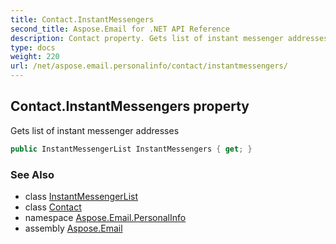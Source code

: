 ```yaml
---
title: Contact.InstantMessengers
second_title: Aspose.Email for .NET API Reference
description: Contact property. Gets list of instant messenger addresses
type: docs
weight: 220
url: /net/aspose.email.personalinfo/contact/instantmessengers/
---
```

## Contact.InstantMessengers property

Gets list of instant messenger addresses

```csharp
public InstantMessengerList InstantMessengers { get; }
```

### See Also

* class [InstantMessengerList](../../instantmessengerlist/)
* class [Contact](../)
* namespace [Aspose.Email.PersonalInfo](../../contact/)
* assembly [Aspose.Email](../../../)



